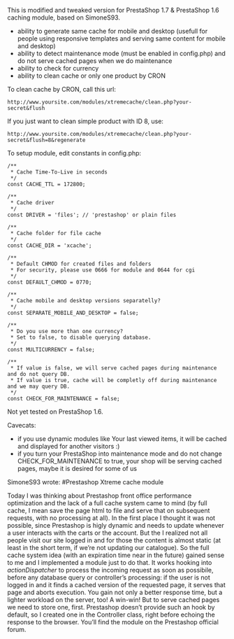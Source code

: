 This is modified and tweaked version for PrestaShop 1.7 & PrestaShop 1.6 caching module, based on SimoneS93.
- ability to generate same cache for mobile and desktop (usefull for people using responsive templates and serving same content for mobile and desktop)
- ability to detect maintenance mode (must be enabled in config.php) and do not serve cached pages when we do maintenance
- ability to check for currency
- ability to clean cache or only one product by CRON

To clean cache by CRON, call this url:
```
http://www.yoursite.com/modules/xtremecache/clean.php?your-secret&flush
```
If you just want to clean simple product with ID 8, use:
```
http://www.yoursite.com/modules/xtremecache/clean.php?your-secret&flush=8&regenerate
```


To setup module, edit constants in config.php:
```
/**
 * Cache Time-To-Live in seconds
 */
const CACHE_TTL = 172800;

/**
 * Cache driver
 */
const DRIVER = 'files'; // 'prestashop' or plain files

/**
 * Cache folder for file cache
 */
const CACHE_DIR = 'xcache';

/**
 * Default CHMOD for created files and folders
 * For security, please use 0666 for module and 0644 for cgi
 */
const DEFAULT_CHMOD = 0770;
	
/**
 * Cache mobile and desktop versions separatelly?
 */
const SEPARATE_MOBILE_AND_DESKTOP = false;

/**
 * Do you use more than one currency?
 * Set to false, to disable querying database.
 */
const MULTICURRENCY = false;

/**
 * If value is false, we will serve cached pages during maintenance and do not query DB.
 * If value is true, cache will be completly off during maintenance and we may query DB.
 */
const CHECK_FOR_MAINTENANCE = false;
```

Not yet tested on PrestaShop 1.6.

Cavecats:
- if you use dynamic modules like Your last viewed items, it will be cached and displayed for another visitors :)
- if you turn your PrestaShop into maintenance mode and do not change CHECK_FOR_MAINTENANCE to true, your shop will be serving cached pages, maybe it is desired for some of us


SimoneS93 wrote:
#Prestashop Xtreme cache module

Today I was thinking about Prestashop front office performance optimization and the lack of a full cache system came to mind (by full cache, I mean save the page html to file and serve that on subsequent requests, with no processing at all). 
In the first place I thought it was not possible, since Prestashop is higly dynamic and needs to update whenever a user interacts with the carts or the account.
But the I realized not all people visit our site logged in and for those the content
is almost static (at least in the short term, if we’re not updating our catalogue).
So the full cache system idea (with an expiration time near in the future) gained sense to me and I implemented a module just to do that.
It works hooking into *actionDispatcher* to process the incoming request as soon as possibile, before any database query or controller’s processing: if the user is not logged in and it finds a cached version of the requested page, it serves that page and aborts execution. 
You gain not only a better response time, but a lighter workload on the server, too! A win-win!
But to serve cached pages we need to store one, first. Prestashop doesn’t provide such an hook by default, so I created one in the Controller class, right before echoing the response to the browser.
You’ll find the module on the Prestashop official forum.
